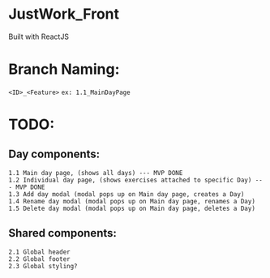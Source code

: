 # JustWork_Front
Built with ReactJS

# Branch Naming:
`<ID>_<Feature>` `ex: 1.1_MainDayPage`

# TODO:
## Day components:
    1.1 Main day page, (shows all days) --- MVP DONE
    1.2 Individual day page, (shows exercises attached to specific Day) --- MVP DONE
    1.3 Add day modal (modal pops up on Main day page, creates a Day)
    1.4 Rename day modal (modal pops up on Main day page, renames a Day)
    1.5 Delete day modal (modal pops up on Main day page, deletes a Day)

## Shared components:
    2.1 Global header
    2.2 Global footer
    2.3 Global styling? 

